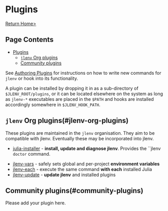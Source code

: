 # Plugins

[Return Home>](/jlenv/)

## Page Contents

* [Plugins](#plugins)
  * [`jlenv` Org plugins](#jlenv-org-plugins)
  * [Community plugins](#community-plugins)

See [Authoring Plugins](/jlenv/authoring-plugins.md) for instructions on how to write
new commands for `jlenv` or hook into its functionality.

A plugin can be installed by dropping it in as a sub-directory of
`$JLENV_ROOT/plugins`, or it can be located elsewhere on the system as long as
`jlenv-*` executables are placed in the `$PATH` and hooks are installed
accordingly somewhere in `$JLENV_HOOK_PATH`.

## `jlenv` Org plugins(#jlenv-org-plugins)

These plugins are maintained in the `jlenv` organisation.  They aim to be
compatible with jlenv.  Eventually these may be incorporated into jlenv.

* [julia-installer](https://github.com/jlenv/jlenv-installer) -
  **install, update and diagnose jlenv**.  Provides the ``jlenv` doctor` command.
<!-- * [julia-install](https://github.com/jlenv/julia-install) - compile and
  **install Julia**.  Provides the ``jlenv` install` command. -->
* [jlenv-vars](https://github.com/jlenv/jlenv-vars) - safely sets global and
  per-project **environment variables**
* [jlenv-each](https://github.com/jlenv/jlenv-each) - execute the same command
  **with each** installed Julia
* [jlenv-update](https://github.com/jlenv/jlenv-update) - **update jlenv** and
  installed plugins

## Community plugins(#community-plugins)

Please add your plugin here.
